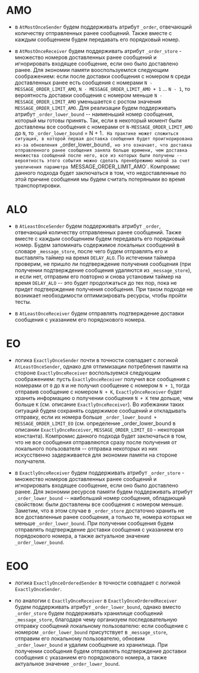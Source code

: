 # AMO

- в `AtMostOnceSender` будем поддерживать атрибут `_order`, отвечающий количеству отправленных ранее сообщений. Также вместе с каждым сообщением будем передавать его порядковый номер.

- в `AtMostOnceReceiver` будем поддерживать атрибут `_order_store` - множество номеров доставленных ранее сообщений и игнорировать входящее сообщение, если оно было доставлено ранее. Для экономии памяти вооспользуемлся следующим соображением: если после доставки сообщения с номером `N` среди доставленных ранее есть сообщения с номерами `N - MESSAGE_ORDER_LIMIT_AMO`, `N - MESSAGE_ORDER_LIMIT_AMO + 1` ... `N - 1`, то вероятность доставки сообщения с номером меньше `N - MESSAGE_ORDER_LIMIT_AMO` уменьшается с ростом значения `MESSAGE_ORDER_LIMIT_AMO`. Для реализации будем поддерживать атрибут `_order_lower_bound` -- наименьший номер сообщения, который мы готовы принять. Так, если в некоторый момент были доставлены все сообщения с номерами от `N-MESSAGE_ORDER_LIMIT_AMO` до `N`, то `_order_lower_bound` = N + 1`. На практике может сложиться ситуация, в которой первая доставка сообщения будет проигнорирована из-за обновления `_order_lower_bound`, но это означает, что доставка отправленного ранее сообщения заняла больше времени, чем доставка множества сообщений после него, все из которых были получены -- вероятность этого события можно сделать пренебрежимо малой за счет увеличения параметра `MESSAGE_ORDER_LIMIT_AMO`. Компромис данного подхода будет заключаться в том, что недоставленные по этой причине сообщения мы будем считать потеряными во время транспортировки.


# ALO

- в `AtLeastOnceSender` будем поддерживать атрибут `_order`, отвечающий количеству отправленных ранее сообщений. Также вместе с каждым сообщением будем передавать его порядковый номер. Будем запоминать содержимое локальных сообщений в словаре `_message_store`, после чего будем отправлять его и выставлять таймер на время `DELAY_ALO`. По истечении таймера проверим, не пришло ли подтверждение получения сообщения (при получении подтверждение сообщения удаляются из `_message_store`), и если нет, отправим его повторно и снова установим таймер на время `DELAY_ALO` -- это будет продолжаться до тех пор, пока не придет подтверждение получения сообщения. При таком подходе не возникает необходимости оптимизировать ресурсы, чтобы пройти тесты.


- в `AtLeastOnceReceiver` будем отправлять подтверждение доставки сообщения с указанием его порядокового номера.


# EO

- логика `ExactlyOnceSender` почти в точности совпадает с логикой `AtLeastOnceSender`, однако для отпимизации потребления памяти на стороне `ExactlyOnceReceiver` воспользуемся следующим соображением: пусть `ExactlyOnceReceiver` получил все сообщения с номерами от `0` до `N` и не получил сообщение с номером `N + 1`, тогда отправив сообщение с номером `N + K`, `ExactlyOnceReceiver` будет хранить информацию о получении сообщения `N + K` тем дольше, чем больше `K` (см. описание `ExactlyOnceReceiver`). Во избежании таких ситуаций будем сохранять содержимое сообщений и откладывать отправку, если их номера больше `_order_lower_bound + MESSAGE_ORDER_LIMIT_EO` (см. определение _order_lower_bound в описании `ExactlyOnceReceiver`, `MESSAGE_ORDER_LIMIT_EO` - некоторая константа). Компромис данного подхода будет заключаться в том, что не все сообщения отправляются сразу после получения от локального пользователя -- отправка некоторых из них искусственно задерживается для экономии памяти на стороне получателя. 

- в `ExactlyOnceReceiver` будем поддерживать атрибут `_order_store` - множество номеров доставленных ранее сообщений и игнорировать входящее сообщение, если оно было доставлено ранее. Для экономии ресурсов памяти будем поддерживать атрибут `_order_lower_bound` -- наибольший номер сообщения, обладающий свойством: были доставлены все сообщения с номером меньше. Заметим, что в этом случае в `_order_store` достаточно хранить не все доставленные ранее сообщения, а только те, номера которых не меньше `_order_lower_bound`. При получении сообщения будем отправлять подтверждение доставки сообщения с указанием его порядокового номера, а также актуальное значение `_order_lower_bound`.


# EOO

- логика `ExactlyOnceOrderedSender` в точности совпадает с логикой `ExactlyOnceSender`.

- по аналогии с `ExactlyOnceReceiver` в `ExactlyOnceOrderedReceiver` будем поддерживать атрибут `_order_lower_bound`, однако вместо `_order_store` будем поддерживать хранилище сообщений `_message_store`, благодаря чему организуем последовательную отправку сообщений локальному пользователю: если сообщение с номером `_order_lower_bound` присутствует в `_message_store`, отправим его локальному пользователю, обновим `_order_lower_bound` и удалим сообщение из хранилища. При получении сообщения будем отправлять подтверждение доставки сообщения с указанием его порядокового номера, а также актуальное значение `_order_lower_bound`.
